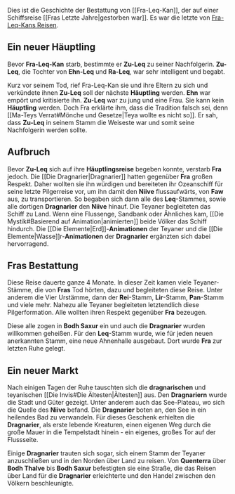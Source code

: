 Dies ist die Geschichte der Bestattung von [[Fra-Leq-Kan]], der auf einer Schiffsreise [[Fras Letzte Jahre|gestorben war]]. Es war die letzte von [Fra-Leq-Kans Reisen](https://www.worldanvil.com/w/lygea-taijj/a/fra-leq-kans-reisen-article).  
## Ein neuer Häuptling
Bevor **Fra-Leq-Kan** starb, bestimmte er **Zu-Leq** zu seiner Nachfolgerin. **Zu-Leq**, die Tochter von **Ehn-Leq** und **Ra-Leq**, war sehr intelligent und begabt.

Kurz vor seinem Tod, rief Fra-Leq-Kan sie und ihre Eltern zu sich und verkündete ihnen **Zu-Leq** soll der nächste **Häuptling** werden. **Ehn** war empört und kritisierte ihn. **Zu-Leq** war zu jung und eine Frau. Sie kann kein **Häuptling** werden. Doch Fra erklärte ihm, dass die Tradition falsch sei, denn [[Ma-Teys Verrat#Mönche und Gesetze|Teya wollte es nicht so]]. Er sah, dass **Zu-Leq** in seinem Stamm die Weiseste war und somit seine Nachfolgerin werden sollte.
## Aufbruch
Bevor **Zu-Leq** sich auf ihre **Häuptlingsreise** begeben konnte, verstarb **Fra** jedoch. Die [[Die Dragnarier|Dragnarier]] hatten gegenüber **Fra** großen Respekt. Daher wollten sie ihn würdigen und bereiteten ihr Ozeanschiff für seine letzte Pilgerreise vor, um ihn damit den **Niive** flussaufwärts, von **Faw** aus, zu transportieren.
So begaben sich dann alle des **Leq**-Stammes, sowie alle dortigen **Dragnarier** den **Niive** hinauf. Die Teyaner begleiteten das Schiff zu Land. Wenn eine Flussenge, Sandbank oder Ähnliches kam, [[Die Mystik#Basierend auf Animation|animierten]] beide Völker das Schiff hindurch. Die [[Die Elemente|Erd]]-**Animationen** der Teyaner und die [[Die Elemente|Wasse]]r-**Animationen** der **Dragnarier** ergänzten sich dabei hervorragend. 
## Fras Bestattung
Diese Reise dauerte ganze 4 Monate. In dieser Zeit kamen viele Teyaner-Stämme, die von **Fras** Tod hörten, dazu und begleiteten diese Reise. Unter anderem die Vier Urstämme, dann der **Rei**-Stamm, **Lir**-Stamm, **Pan**-Stamm und viele mehr. Nahezu alle Teyaner begleiteten letztendlich diese Pilgerformation. Alle wollten ihren Respekt gegenüber **Fra** bezeugen.

Diese alle zogen in **Bodh Saxur** ein und auch die **Dragnarier** wurden willkommen geheißen. Für den **Leq**-Stamm wurde, wie für jeden neuen anerkannten Stamm, eine neue Ahnenhalle ausgebaut. Dort wurde **Fra** zur letzten Ruhe gelegt.
## Ein neuer Markt
Nach einigen Tagen der Ruhe tauschten sich die **dragnarischen** und teyanischen [[Die Invis#Die Ältesten|Ältesten]] aus. Den **Dragnariern** wurde die Stadt und Güter gezeigt. Unter anderem auch das See-Plateau, wo sich die Quelle des **Niive** befand. Die **Dragnarier** boten an, den See in ein heilendes Bad zu verwandeln. Für dieses Geschenk erhielten die **Dragnarier**, als erste lebende Kreaturen, einen eigenen Weg durch die große Mauer in die Tempelstadt hinein - ein eigenes, großes Tor auf der Flussseite.

Einige **Dragnarier** trauten sich sogar, sich einem Stamm der Teyaner anzuschließen und in den Norden über Land zu reisen. Von **Quenterra** über **Bodh Thalve** bis **Bodh Saxur** befestigten sie eine Straße, die das Reisen über Land für die **Dragnarier** erleichterte und den Handel zwischen den Völkern beschleunigte.